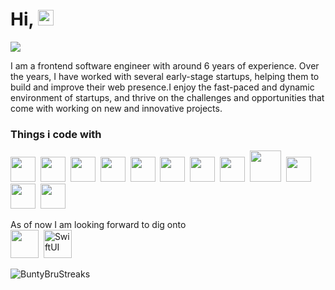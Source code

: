 <h1>Hi, <img src="https://media.giphy.com/media/hvRJCLFzcasrR4ia7z/giphy.gif" width="25px"></h1>


<p align="left">
    <a  target="_blank" href="https://www.linkedin.com/in/divyanshu-kr-dubey/">
        <img src="https://img.shields.io/badge/%20-Divyanshu Kumar-black?color=14171A&labelColor=0e76a8&logo=linkedin&logoColor=ffffff" />
    </a>
</p>

I am a frontend software engineer with around 6 years of experience. Over the years, I have worked with several early-stage startups, helping them to build and improve their web presence.I enjoy the fast-paced and dynamic environment of startups, and thrive on the challenges and opportunities that come with working on new and innovative projects. 

<h3>Things i code with</h3>

<!-- in your body -->
<i class="devicon-react-original colored"></i>
<span><img src="https://cdn.jsdelivr.net/gh/devicons/devicon@latest/icons/html5/html5-plain.svg" width="40px"></span>&nbsp;
<span><img src="https://cdn.jsdelivr.net/gh/devicons/devicon@latest/icons/css3/css3-plain.svg" width="40px"></span>&nbsp;
<span><img src="https://cdn.jsdelivr.net/gh/devicons/devicon@latest/icons/javascript/javascript-original.svg" width="40px"></span>&nbsp;
<span><img src="https://cdn.jsdelivr.net/gh/devicons/devicon@latest/icons/typescript/typescript-plain.svg" width="40px"></span>&nbsp;
<span><img src="https://cdn.jsdelivr.net/gh/devicons/devicon@latest/icons/angularjs/angularjs-plain.svg" width="40px"></span>&nbsp;
<span><img src="https://cdn.jsdelivr.net/gh/devicons/devicon@v2.12.0/icons/react/react-original-wordmark.svg" width="40px"></span>&nbsp;
<span><img src="https://cdn.jsdelivr.net/gh/devicons/devicon@v2.12.0/icons/redux/redux-original.svg" width="40px"></span>&nbsp;
<span><img src="https://cdn.jsdelivr.net/gh/devicons/devicon@v2.12.0/icons/tailwindcss/tailwindcss-plain.svg" width="40px"></span>&nbsp;
<span><img src="https://cdn.jsdelivr.net/gh/devicons/devicon/icons/npm/npm-original-wordmark.svg" width="50px"></span>&nbsp;
<span><img src="https://cdn.jsdelivr.net/gh/devicons/devicon/icons/yarn/yarn-original.svg" width="40px"></span>&nbsp;
<span><img src="https://cdn.jsdelivr.net/gh/devicons/devicon/icons/webpack/webpack-original.svg" width="40px"></span>&nbsp;
<span><img src="https://cdn.jsdelivr.net/gh/devicons/devicon/icons/babel/babel-original.svg" width="40px"></span>&nbsp;






As of now I am looking forward to dig onto<br>
<span><img src="https://cdn.jsdelivr.net/gh/devicons/devicon@latest/icons/swift/swift-original.svg" width="45px"></span>&nbsp;
<span><img src="https://developer.apple.com/assets/elements/icons/swiftui/swiftui-96x96_2x.png" width="45px" alt="SwiftUI"></span>&nbsp;

<!-- <p align="left"><img src="https://github-readme-stats.vercel.app/api/top-langs/?username=BuntyBru&layout=compact&hide=makefile&theme=prussian" alt="Most used languages" /></p>

<p align="left"><img src="https://github-readme-stats.vercel.app/api?username=BuntyBru&show_icons=true&hide=issues,contribs&count_private=true&theme=prussian" alt="GitHub stats" /></p> -->

<p align="left"><img src="https://github-readme-streak-stats.herokuapp.com/?user=BuntyBru&theme=prussian" alt="BuntyBruStreaks" /></p>
